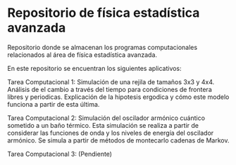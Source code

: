 # Repositorio de física estadística avanzada
Repositorio donde se almacenan los programas computacionales relacionados al área de física estadística avanzada.

En este repositorio se encuentran los siguientes aplicativos:


Tarea Computacional 1: Simulación de una rejila de tamaños 3x3 y 4x4. Análisis de el cambio a través del tiempo para condiciones de frontera libres y periodicas. Explicación de la hipotesis ergodica y cómo este modelo funciona a partir de esta última. 

Tarea Computacional 2: Simulación del oscilador armónico cuántico sometido a un baño térmico. Esta simulación se realiza a partir de considerar las funciones de onda y los niveles de energía del oscilador armónico. Se simula a partir de métodos de montecarlo cadenas de Markov. 

Tarea Computacional 3: (Pendiente)
